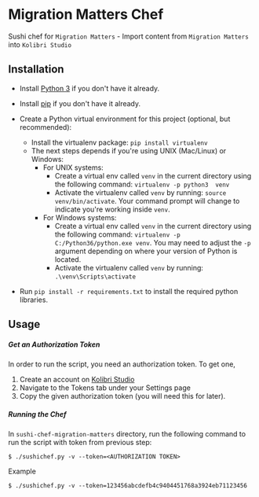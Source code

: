 # Migration Matters Chef

Sushi chef for `Migration Matters` - Import content from `Migration Matters` into `Kolibri Studio`


## Installation

* Install [Python 3](https://www.python.org/downloads/) if you don't have it already.

* Install [pip](https://pypi.python.org/pypi/pip) if you don't have it already.

* Create a Python virtual environment for this project (optional, but recommended):
   * Install the virtualenv package: `pip install virtualenv`
   * The next steps depends if you're using UNIX (Mac/Linux) or Windows:
      * For UNIX systems:
         * Create a virtual env called `venv` in the current directory using the
           following command: `virtualenv -p python3  venv`
         * Activate the virtualenv called `venv` by running: `source venv/bin/activate`.
           Your command prompt will change to indicate you're working inside `venv`.
      * For Windows systems:
         * Create a virtual env called `venv` in the current directory using the
           following command: `virtualenv -p C:/Python36/python.exe venv`.
           You may need to adjust the `-p` argument depending on where your version
           of Python is located.
         * Activate the virtualenv called `venv` by running: `.\venv\Scripts\activate`

* Run `pip install -r requirements.txt` to install the required python libraries.


## Usage
##### Get an Authorization Token
In order to run the script, you need an authorization token. To get one,
  1. Create an account on [Kolibri Studio](https://contentworkshop.learningequality.org/)
  2. Navigate to the Tokens tab under your Settings page
  3. Copy the given authorization token (you will need this for later).

##### Running the Chef
In `sushi-chef-migration-matters` directory, run the following command to run the script with token from previous step:
```
$ ./sushichef.py -v --token=<AUTHORIZATION TOKEN>

```

Example
```
$ ./sushichef.py -v --token=123456abcdefb4c9404451768a3924eb71123456
```
